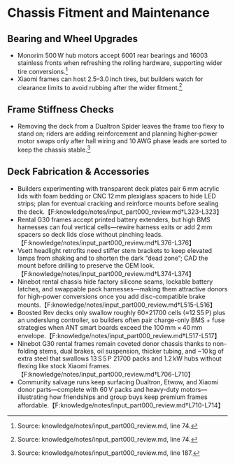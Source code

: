 # Chassis Fitment and Maintenance

## Bearing and Wheel Upgrades
- Monorim 500 W hub motors accept 6001 rear bearings and 16003 stainless fronts when refreshing the rolling hardware, supporting wider tire conversions.[^bearing_sizes]
- Xiaomi frames can host 2.5–3.0 inch tires, but builders watch for clearance limits to avoid rubbing after the wider fitment.[^tire_clearance]

## Frame Stiffness Checks
- Removing the deck from a Dualtron Spider leaves the frame too flexy to stand on; riders are adding reinforcement and planning higher-power motor swaps only after hall wiring and 10 AWG phase leads are sorted to keep the chassis stable.[^dualtron_spider]

## Deck Fabrication & Accessories
- Builders experimenting with transparent deck plates pair 6 mm acrylic lids with foam bedding or CNC 12 mm plexiglass spacers to hide LED strips; plan for eventual cracking and reinforce mounts before sealing the deck.【F:knowledge/notes/input_part000_review.md†L323-L323】
- Rental G30 frames accept printed battery extenders, but high BMS harnesses can foul vertical cells—rewire harness exits or add 2 mm spacers so deck lids close without pinching leads.【F:knowledge/notes/input_part000_review.md†L376-L376】
- Vsett headlight retrofits need stiffer stem brackets to keep elevated lamps from shaking and to shorten the dark “dead zone”; CAD the mount before drilling to preserve the OEM look.【F:knowledge/notes/input_part000_review.md†L374-L374】
- Ninebot rental chassis hide factory silicone seams, lockable battery latches, and swappable pack harnesses—making them attractive donors for high-power conversions once you add disc-compatible brake mounts.【F:knowledge/notes/input_part000_review.md†L515-L516】
- Boosted Rev decks only swallow roughly 60×21700 cells (≈12 S5 P) plus an underslung controller, so builders often pair charge-only BMS + fuse strategies when ANT smart boards exceed the 100 mm × 40 mm envelope.【F:knowledge/notes/input_part000_review.md†L517-L517】
- Ninebot G30 rental frames remain coveted donor chassis thanks to non-folding stems, dual brakes, oil suspension, thicker tubing, and ~10 kg of extra steel that swallows 13 S 5 P 21700 packs and 1.2 kW hubs without flexing like stock Xiaomi frames.【F:knowledge/notes/input_part000_review.md†L706-L710】
- Community salvage runs keep surfacing Dualtron, Etwow, and Xiaomi donor parts—complete with 60 V packs and heavy-duty motors—illustrating how friendships and group buys keep premium frames affordable.【F:knowledge/notes/input_part000_review.md†L710-L714】

[^bearing_sizes]: Source: knowledge/notes/input_part000_review.md, line 74.
[^tire_clearance]: Source: knowledge/notes/input_part000_review.md, line 74.
[^dualtron_spider]: Source: knowledge/notes/input_part000_review.md, line 187.
